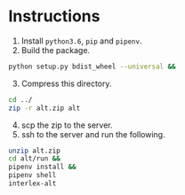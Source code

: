 # Instructions
1. Install `python3.6`, `pip` and `pipenv`.
2. Build the package.
```bash
python setup.py bdist_wheel --universal &&
```
3. Compress this directory.
```bash
cd ../
zip -r alt.zip alt
```
4. scp the zip to the server.
5. ssh to the server and run the following.
```bash
unzip alt.zip
cd alt/run &&
pipenv install &&
pipenv shell
interlex-alt
```
